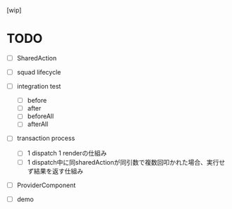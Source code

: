 [wip]

# TODO

- [ ] SharedAction
- [ ] squad lifecycle
- [ ] integration test
  - [ ] before
  - [ ] after
  - [ ] beforeAll
  - [ ] afterAll
- [ ] transaction process
    - [ ] 1 dispatch 1 renderの仕組み
    - [ ] 1 dispatch中に同sharedActionが同引数で複数回叩かれた場合、実行せず結果を返す仕組み
- [ ] ProviderComponent
- [ ] demo

